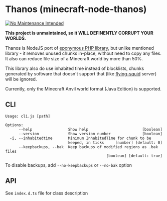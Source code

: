# Thanos (minecraft-node-thanos)

[![No Maintenance Intended](http://unmaintained.tech/badge.svg)](http://unmaintained.tech/)

**This project is unmaintained, so it WILL DEFINENTLY CORRUPT YOUR WORLDS.**

Thanos is NodeJS port of [eponymous PHP library](https://github.com/aternosorg/thanos), but unlike mentioned library - it removes unused chunks in-place, without need to copy any files. It also can reduce file size of a Minecraft world by more than 50%.

This library also do use inhabited time instead of blocklists, chunks generated by software that doesn't support that (like [flying-squid](https://github.com/PrismarineJS/flying-squid) server) will be ignored.

Currently, only the Minecraft Anvil world format (Java Edition) is supported.

## CLI

```
Usage: cli.js [path]

Options:
      --help                Show help                        [boolean]
      --version             Show version number              [boolean]
  -i, --inhabitedtime       Minimum InhabitedTime for chunk to be
                            keeped, in ticks     [number] [default: 0]
      --keepbackups, --bak  Keep backups of modified regions as .bak files
                                             [boolean] [default: true]

```

To disable backups, add `--no-keepbackups` or `--no-bak` option

## API

See `index.d.ts` file for class description
